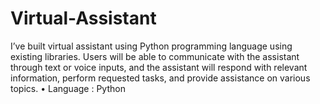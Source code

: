 # Virtual-Assistant
I’ve built virtual assistant using Python programming language using existing libraries. Users will be able to  communicate with the assistant through text or voice inputs, and the assistant will respond with relevant  information, perform requested tasks, and provide assistance on various topics. • Language : Python
